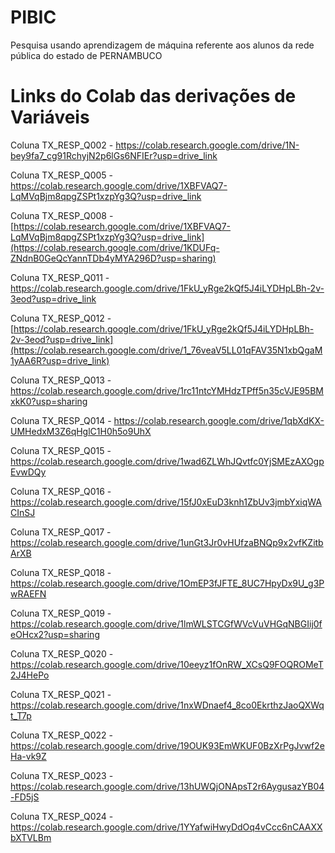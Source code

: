 # PIBIC
Pesquisa usando aprendizagem de máquina referente aos alunos da rede pública do estado de PERNAMBUCO

# Links do Colab das derivações de Variáveis

Coluna TX_RESP_Q002 - https://colab.research.google.com/drive/1N-bey9fa7_cg91RchyjN2p6lGs6NFIEr?usp=drive_link

Coluna TX_RESP_Q005 - https://colab.research.google.com/drive/1XBFVAQ7-LqMVqBjm8qpgZSPt1xzpYg3Q?usp=drive_link

Coluna TX_RESP_Q008 - [https://colab.research.google.com/drive/1XBFVAQ7-LqMVqBjm8qpgZSPt1xzpYg3Q?usp=drive_link](https://colab.research.google.com/drive/1KDUFq-ZNdnB0GeQcYannTDb4yMYA296D?usp=sharing)

Coluna TX_RESP_Q011 - https://colab.research.google.com/drive/1FkU_yRge2kQf5J4iLYDHpLBh-2v-3eod?usp=drive_link

Coluna TX_RESP_Q012 - [https://colab.research.google.com/drive/1FkU_yRge2kQf5J4iLYDHpLBh-2v-3eod?usp=drive_link](https://colab.research.google.com/drive/1_76veaV5LL01qFAV35N1xbQgaM1yAA6R?usp=drive_link)

Coluna TX_RESP_Q013 - https://colab.research.google.com/drive/1rc11ntcYMHdzTPff5n35cVJE95BMxkK0?usp=sharing

Coluna TX_RESP_Q014 - https://colab.research.google.com/drive/1qbXdKX-UMHedxM3Z6qHglC1H0h5o9UhX

Coluna TX_RESP_Q015 - https://colab.research.google.com/drive/1wad6ZLWhJQvtfc0YjSMEzAXOgpEvwDQy

Coluna TX_RESP_Q016 - https://colab.research.google.com/drive/15fJ0xEuD3knh1ZbUv3jmbYxiqWACInSJ

Coluna TX_RESP_Q017 - https://colab.research.google.com/drive/1unGt3Jr0vHUfzaBNQp9x2vfKZitbArXB

Coluna TX_RESP_Q018 - https://colab.research.google.com/drive/1OmEP3fJFTE_8UC7HpyDx9U_g3PwRAEFN

Coluna TX_RESP_Q019 - https://colab.research.google.com/drive/1lmWLSTCGfWVcVuVHGqNBGIij0feOHcx2?usp=sharing

Coluna TX_RESP_Q020 - https://colab.research.google.com/drive/10eeyz1fOnRW_XCsQ9FOQROMeT2J4HePo

Coluna TX_RESP_Q021 - https://colab.research.google.com/drive/1nxWDnaef4_8co0EkrthzJaoQXWqt_T7p

Coluna TX_RESP_Q022 -https://colab.research.google.com/drive/19OUK93EmWKUF0BzXrPgJvwf2eHa-vk9Z

Coluna TX_RESP_Q023 -https://colab.research.google.com/drive/13hUWQjONApsT2r6AygusazYB04-FD5jS

Coluna TX_RESP_Q024 -https://colab.research.google.com/drive/1YYafwiHwyDdOq4vCcc6nCAAXXbXTVLBm
